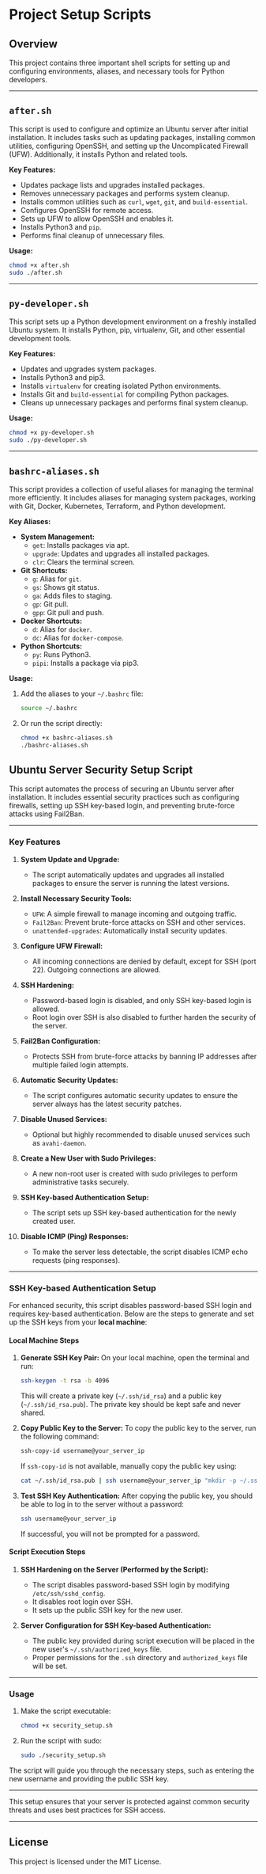 # Project Setup Scripts

## Overview

This project contains three important shell scripts for setting up and configuring environments, aliases, and necessary tools for Python developers.

---

## `after.sh`

This script is used to configure and optimize an Ubuntu server after initial installation. It includes tasks such as updating packages, installing common utilities, configuring OpenSSH, and setting up the Uncomplicated Firewall (UFW). Additionally, it installs Python and related tools.

**Key Features:**

- Updates package lists and upgrades installed packages.
- Removes unnecessary packages and performs system cleanup.
- Installs common utilities such as `curl`, `wget`, `git`, and `build-essential`.
- Configures OpenSSH for remote access.
- Sets up UFW to allow OpenSSH and enables it.
- Installs Python3 and `pip`.
- Performs final cleanup of unnecessary files.

**Usage:**

```bash
chmod +x after.sh
sudo ./after.sh
```

---

## `py-developer.sh`

This script sets up a Python development environment on a freshly installed Ubuntu system. It installs Python, pip, virtualenv, Git, and other essential development tools.

**Key Features:**

- Updates and upgrades system packages.
- Installs Python3 and pip3.
- Installs `virtualenv` for creating isolated Python environments.
- Installs Git and `build-essential` for compiling Python packages.
- Cleans up unnecessary packages and performs final system cleanup.

**Usage:**

```bash
chmod +x py-developer.sh
sudo ./py-developer.sh
```

---

## `bashrc-aliases.sh`

This script provides a collection of useful aliases for managing the terminal more efficiently. It includes aliases for managing system packages, working with Git, Docker, Kubernetes, Terraform, and Python development.

**Key Aliases:**

- **System Management:**
  - `get`: Installs packages via apt.
  - `upgrade`: Updates and upgrades all installed packages.
  - `clr`: Clears the terminal screen.
- **Git Shortcuts:**
  - `g`: Alias for `git`.
  - `gs`: Shows git status.
  - `ga`: Adds files to staging.
  - `gp`: Git pull.
  - `gpp`: Git pull and push.
- **Docker Shortcuts:**
  - `d`: Alias for `docker`.
  - `dc`: Alias for `docker-compose`.
- **Python Shortcuts:**
  - `py`: Runs Python3.
  - `pipi`: Installs a package via pip3.

**Usage:**

1. Add the aliases to your `~/.bashrc` file:

   ```bash
   source ~/.bashrc
   ```

2. Or run the script directly:

   ```bash
   chmod +x bashrc-aliases.sh
   ./bashrc-aliases.sh
   ```

## Ubuntu Server Security Setup Script

This script automates the process of securing an Ubuntu server after installation. It includes essential security practices such as configuring firewalls, setting up SSH key-based login, and preventing brute-force attacks using Fail2Ban.

---

### Key Features

1. **System Update and Upgrade:**

   - The script automatically updates and upgrades all installed packages to ensure the server is running the latest versions.

2. **Install Necessary Security Tools:**

   - `UFW`: A simple firewall to manage incoming and outgoing traffic.
   - `Fail2Ban`: Prevent brute-force attacks on SSH and other services.
   - `unattended-upgrades`: Automatically install security updates.

3. **Configure UFW Firewall:**

   - All incoming connections are denied by default, except for SSH (port 22). Outgoing connections are allowed.

4. **SSH Hardening:**

   - Password-based login is disabled, and only SSH key-based login is allowed.
   - Root login over SSH is also disabled to further harden the security of the server.

5. **Fail2Ban Configuration:**

   - Protects SSH from brute-force attacks by banning IP addresses after multiple failed login attempts.

6. **Automatic Security Updates:**

   - The script configures automatic security updates to ensure the server always has the latest security patches.

7. **Disable Unused Services:**

   - Optional but highly recommended to disable unused services such as `avahi-daemon`.

8. **Create a New User with Sudo Privileges:**

   - A new non-root user is created with sudo privileges to perform administrative tasks securely.

9. **SSH Key-based Authentication Setup:**

   - The script sets up SSH key-based authentication for the newly created user.

10. **Disable ICMP (Ping) Responses:**
    - To make the server less detectable, the script disables ICMP echo requests (ping responses).

---

### SSH Key-based Authentication Setup

For enhanced security, this script disables password-based SSH login and requires key-based authentication. Below are the steps to generate and set up the SSH keys from your **local machine**:

#### Local Machine Steps

1. **Generate SSH Key Pair:**
   On your local machine, open the terminal and run:

   ```bash
   ssh-keygen -t rsa -b 4096
   ```

   This will create a private key (`~/.ssh/id_rsa`) and a public key (`~/.ssh/id_rsa.pub`). The private key should be kept safe and never shared.

2. **Copy Public Key to the Server:**
   To copy the public key to the server, run the following command:

   ```bash
   ssh-copy-id username@your_server_ip
   ```

   If `ssh-copy-id` is not available, manually copy the public key using:

   ```bash
   cat ~/.ssh/id_rsa.pub | ssh username@your_server_ip "mkdir -p ~/.ssh && cat >> ~/.ssh/authorized_keys"
   ```

3. **Test SSH Key Authentication:**
   After copying the public key, you should be able to log in to the server without a password:

   ```bash
   ssh username@your_server_ip
   ```

   If successful, you will not be prompted for a password.

#### Script Execution Steps

1. **SSH Hardening on the Server (Performed by the Script):**

   - The script disables password-based SSH login by modifying `/etc/ssh/sshd_config`.
   - It disables root login over SSH.
   - It sets up the public SSH key for the new user.

2. **Server Configuration for SSH Key-based Authentication:**
   - The public key provided during script execution will be placed in the new user's `~/.ssh/authorized_keys` file.
   - Proper permissions for the `.ssh` directory and `authorized_keys` file will be set.

---

### Usage

1. Make the script executable:

   ```bash
   chmod +x security_setup.sh
   ```

2. Run the script with sudo:

   ```bash
   sudo ./security_setup.sh
   ```

The script will guide you through the necessary steps, such as entering the new username and providing the public SSH key.

---

This setup ensures that your server is protected against common security threats and uses best practices for SSH access.

---

## License

This project is licensed under the MIT License.

